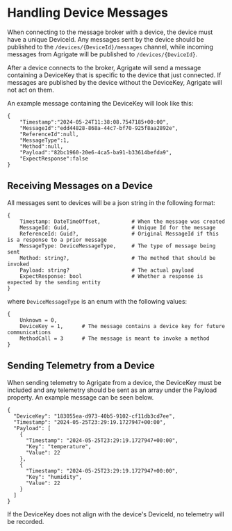 # Handling Device Messages

When connecting to the message broker with a device, the device must have a
unique DeviceId. Any messages sent by the device should be published to the
`/devices/{DeviceId}/messages` channel, while incoming messages from Agrigate
will be published to `/devices/{DeviceId}`.

After a device connects to the broker, Agrigate will send a message containing
a DeviceKey that is specific to the device that just connected. If messages
are published by the device without the DeviceKey, Agrigate will not act on
them.

An example message containing the DeviceKey will look like this:

```
{
    "Timestamp":"2024-05-24T11:38:08.7547185+00:00",
    "MessageId":"edd44828-868a-44c7-bf70-925f8aa2892e",
    "ReferenceId":null,
    "MessageType":1,
    "Method":null,
    "Payload":"82bc1960-20e6-4ca5-ba91-b33614befda9",
    "ExpectResponse":false
}
```

## Receiving Messages on a Device

All messages sent to devices will be a json string in the following format:

```
{
    Timestamp: DateTimeOffset,          # When the message was created
    MessageId: Guid,                    # Unique Id for the message
    ReferenceId: Guid?,                 # Original MessageId if this is a response to a prior message
    MessageType: DeviceMessageType,     # The type of message being sent
    Method: string?,                    # The method that should be invoked
    Payload: string?                    # The actual payload
    ExpectResponse: bool                # Whether a response is expected by the sending entity
}
```

where `DeviceMessageType` is an enum with the following values:

```
{
    Unknown = 0,
    DeviceKey = 1,      # The message contains a device key for future communications
    MethodCall = 3      # The message is meant to invoke a method
}
```

## Sending Telemetry from a Device

When sending telemetry to Agrigate from a device, the DeviceKey must be included
and any telemetry should be sent as an array under the Payload property. An
example message can be seen below.

```
{
  "DeviceKey": "183055ea-d973-40b5-9102-cf11db3cd7ee",
  "Timestamp": "2024-05-25T23:29:19.1727947+00:00",
  "Payload": [
    {
      "Timestamp": "2024-05-25T23:29:19.1727947+00:00",
      "Key": "temperature",
      "Value": 22
    },
    {
      "Timestamp": "2024-05-25T23:29:19.1727947+00:00",
      "Key": "humidity",
      "Value": 22
    }
  ]
}
```

If the DeviceKey does not align with the device's DeviceId, no telemetry will be
recorded.

